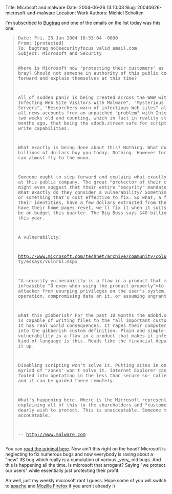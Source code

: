 Title: Microsoft and malware
Date: 2004-06-26 13:10:03
Slug: 20040626-microsoft-and-malware
Location: Work
Authors: Michiel Scholten

<p>I'm subscribed to <a href="http://securityfocus.com/archive/1">Bugtraq</a> and one of the emails on the list today was this one:</p>
<blockquote><pre>
Date: Fri, 25 Jun 2004 18:53:04 -0000
From: [protected]
To: bugtraq_no@securityfocus_valid_email.com
Subject: Microsoft and Security


Where is Microsoft now "protecting their customers" as they love
to bray? Should not someone in authority of this public company
step forward and explain themselves at this time?

All of sudden panic is being created across the WWW with "IIS
Exploit Infecting Web Site Visitors With Malware", "Mysterious
Attack Hits Web Servers", "Researchers warn of infectious Web
sites" all stemming from all news accounts from an
unpatched "problem" with Internet Explorer now two weeks old and
counting, which in fact in reality stems from 10 months ago,
that being the adodb.stream safe for scripting control with
write capabilities.

What exactly is being done about this? Nothing. What does
multiple billions of dollars buy you today. Nothing. However for
$20 million you can almost fly to the moon.

Someone ought to step forward and explaini what exactly is
happening at this public company. The great "protector of their
customers". One might even suggest that their entire "security"
mandate be re-examined. What exactly do they consider a
vulnerability? Something that suits them or something that's
cost effective to fix. So what, a few people lose their
identities, have a few dollars extracted from their bank
accounts, have their home pages reset, we'll fix it when it
suits us as we have to be on budget this quarter. The  Big Boss
says $40 billion isn't enough this year.

A vulnerability:

http://www.microsoft.com/technet/archive/community/columns/securi
ty/essays/vulnrbl.mspx

"A security vulnerability is a flaw in a product that makes it
infeasible ^Ö even when using the product properly^×to prevent an
attacker from usurping privileges on the user's system,
regulating its operation, compromising data on it, or assuming
ungranted trust."

what this gibberish? For the past 10 months the adobd.stream
object is capable of writing files to the "all important
customer's" computer. It has real world consequences. It rapes
their computer. Does it fit into the gibberish custom
definition. Plain and simple: "A security vulnerability is a
flaw in a product that makes it infeasible". What kind of
language is this. Reads like the financial department conjured
it up.


Disabling scripting won't solve it. Putting sites in one of the
myriad of "zones' won't solve it. Internet Explorer can
trivially be fooled into operating in the less than secure so-
called "intranet zone" and it can be guided there remotely.

What's happening here. Where is the Microsoft representative
explaining all of this to the shareholders and "customers" they
so dearly wish to protect.  This is unacceptable.  Someone must
be held accountable.


--
http://www.malware.com
</pre></blockquote>
<p>You can <a href="http://securityfocus.com/archive/1/367133/2004-06-23/2004-06-29/0">read the original here</a>. Now ain't this right on the head? Microsoft is neglecting to fix numerous bugs and now everybody is raving about a "new" IIS bug which really is a cumulation of various _very_ old bugs. And this is happening all the time. Is microsoft that arrogant? Saying "we protect our users" while essentially just protecting their profit.</p>
<p>Ah well, just my weekly microsoft rant I guess. Hope some of you will switch to <a href="http://www.apache.org/">apache</a> and <a href="http://www.mozilla.org/products/firefox/">Mozilla Firefox</a> if you aren't already :)</p>